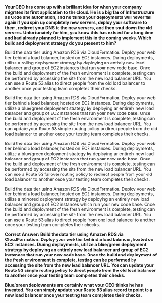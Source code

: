 **Your CEO has come up with a brilliant idea for when your company migrates its first application to the cloud. He is a big fan of Infrastructure as Code and automation, and he thinks your deployments will never fail again if you spin up completely new servers, deploy your software to them, redirect your DNS to the new servers, and then shut down the old servers. Unfortunately for him, you know this has existed for a long time and had already planned to implement this in the coming weeks. Which build and deployment strategy do you present to him?**

Build the data tier using Amazon RDS via CloudFormation. Deploy your web tier behind a load balancer, hosted on EC2 instances. During deployments, utilize a rolling deployment strategy by deploying an entirely new load balancer and group of EC2 instances that run your new code base. Once the build and deployment of the fresh environment is complete, testing can be performed by accessing the site from the new load balancer URL. You can use a Route 53 alias to direct people from the old load balancer to another once your testing team completes their checks.

Build the data tier using Amazon RDS via CloudFormation. Deploy your web tier behind a load balancer, hosted on EC2 instances. During deployments, utilize a blue/green deployment strategy by deploying an entirely new load balancer and group of EC2 instances that run your new code base. Once the build and deployment of the fresh environment is complete, testing can be performed by accessing the site from the new load balancer URL. You can update your Route 53 simple routing policy to direct people from the old load balancer to another once your testing team completes their checks.

Build the data tier using Amazon RDS via CloudFormation. Deploy your web tier behind a load balancer, hosted on EC2 instances. During deployments, utilize a blue/green deployment strategy by deploying an entirely new load balancer and group of EC2 instances that run your new code base. Once the build and deployment of the fresh environment is complete, testing can be performed by accessing the site from the new load balancer URL. You can use a Route 53 failover routing policy to redirect people from your old load balancer to another once your testing team completes their checks.

Build the data tier using Amazon RDS via CloudFormation. Deploy your web tier behind a load balancer, hosted on EC2 instances. During deployments, utilize a mirrored deployment strategy by deploying an entirely new load balancer and group of EC2 instances which run your new code base. Once the build and deployment of the fresh environment is complete, testing can be performed by accessing the site from the new load balancer URL. You can use a Route 53 alias to direct people from one load balancer to another once your testing team completes their checks.


**Correct Answer: Build the data tier using Amazon RDS via CloudFormation. Deploy your web tier behind a load balancer, hosted on EC2 instances. During deployments, utilize a blue/green deployment strategy by deploying an entirely new load balancer and group of EC2 instances that run your new code base. Once the build and deployment of the fresh environment is complete, testing can be performed by accessing the site from the new load balancer URL. You can update your Route 53 simple routing policy to direct people from the old load balancer to another once your testing team completes their checks.**

**Blue/green deployments are certainly what your CEO thinks he has invented. You can simply update your Route 53 alias record to point to a new load balancer once your testing team completes their checks.**
